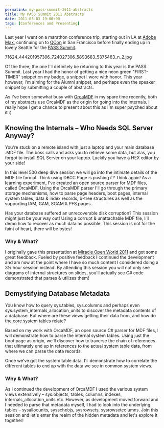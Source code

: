 ```yaml
---
permalink: my-pass-summit-2011-abstracts
title: My PASS Summit 2011 Abstracts
date: 2011-05-03 19:00:00
tags: [Conferences and Presenting]
---
```

Last year I went on a marathon conference trip, starting out in LA at [Adobe Max](http://2010.max.adobe.com/), continuing on to [QCon](http://qconsf.com/sf2010/) in San Francisco before finally ending up in lovely Seattle for the [PASS Summit](http://www.sqlpass.org/summit/na2010/).

<!-- more -->

71624_444201957306_724027306_5893683_5375463_n_2.jpg

Of the three, the one I'll definitely be returning to this year is the PASS Summit. Last year I had the honor of getting a nice neon green "FIRST-TIMER" snippet on my badge, a snippet I wore with honor. This year however, I'm aiming for the Alumni snippet, and perhaps even the speaker snippet by submitting a couple of abstracts.

As I've been somewhat busy with [OrcaMDF](/introducing-orcamdf) in my spare time recently, both of my abstracts use OrcaMDF as the origin for going into the internals. I really hope I get a chance to present about this as I'm super psyched about it :)

## Knowing the Internals – Who Needs SQL Server Anyway?

You're stuck on a remote island with just a laptop and your main database .MDF file. The boss calls and asks you to retrieve some data, but alas, you forgot to install SQL Server on your laptop. Luckily you have a HEX editor by your side!

In this level 500 deep dive session we will go into the intimate details of the MDF file format. Think using DBCC Page is pushing it? Think again! As a learning experiment, I've created an open source parser for MDF files, called OrcaMDF. Using the OrcaMDF parser I'll go through the primary storage mechanisms, how to parse page headers, boot pages, internal system tables, data & index records, b-tree structures as well as the supporting IAM, GAM, SGAM & PFS pages.

Has your database suffered an unrecoverable disk corruption? This session might just be your way out! Using a corrupt & unattachable MDF file, I'll demo how to recover as much data as possible. This session is not for the faint of heart, there will be bytes!

### Why & What?

I originally gave this presentation at [Miracle Open World 2011](http://mow2011.dk/mow2011.aspx) and got some great feedback. Fueled by positive feedback I continued the development and am now at the point where I have so much content I considered doing a 3½ hour session instead. By attending this session you will not only see diagrams of internal structures on slides, you'll actually see C# code demonstrated that parses & utilizes them!

## Demystifying Database Metadata

You know how to query sys.tables, sys.columns and perhaps even sys.system_internals_allocation_units to discover the metadata contents of a database. But where are these views getting their data from, and how do the core system tables relate?

Based on my work with OrcaMDF, an open source C# parser for MDF files, I will demonstrate how to parse the internal system tables. Using just the boot page as origin, we'll discover how to traverse the chain of references that ultimately end up in references to the actual system table data, from where we can parse the data records.

Once we've got the system table data, I'll demonstrate how to correlate the different tables to end up with the data we see in common system views.

### Why & What?

As I continued the development of OrcaMDF I used the various system views extensively – sys.objects, tables, columns, indexes, internals_allocation_units etc. However, as development moved forward and I needed to parse that metadata myself, I had to look into the underlying tables – sysallocunits, sysschobjs, sysrowsets, sysrowsetcolumns. Join this session and let's enter the realm of the hidden metadata and let's explore it together!
